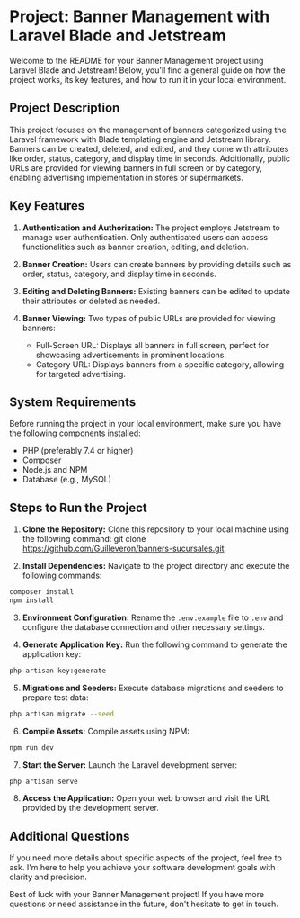 # Project: Banner Management with Laravel Blade and Jetstream

Welcome to the README for your Banner Management project using Laravel Blade and Jetstream! Below, you'll find a general guide on how the project works, its key features, and how to run it in your local environment.

## Project Description

This project focuses on the management of banners categorized using the Laravel framework with Blade templating engine and Jetstream library. Banners can be created, deleted, and edited, and they come with attributes like order, status, category, and display time in seconds. Additionally, public URLs are provided for viewing banners in full screen or by category, enabling advertising implementation in stores or supermarkets.

## Key Features

1. **Authentication and Authorization:** The project employs Jetstream to manage user authentication. Only authenticated users can access functionalities such as banner creation, editing, and deletion.

2. **Banner Creation:** Users can create banners by providing details such as order, status, category, and display time in seconds.

3. **Editing and Deleting Banners:** Existing banners can be edited to update their attributes or deleted as needed.

4. **Banner Viewing:** Two types of public URLs are provided for viewing banners:
   - Full-Screen URL: Displays all banners in full screen, perfect for showcasing advertisements in prominent locations.
   - Category URL: Displays banners from a specific category, allowing for targeted advertising.

## System Requirements

Before running the project in your local environment, make sure you have the following components installed:

- PHP (preferably 7.4 or higher)
- Composer
- Node.js and NPM
- Database (e.g., MySQL)

## Steps to Run the Project

1. **Clone the Repository:** Clone this repository to your local machine using the following command: git clone https://github.com/Guilleveron/banners-sucursales.git

2. **Install Dependencies:** Navigate to the project directory and execute the following commands:

```sh
composer install
npm install
```

3. **Environment Configuration:** Rename the `.env.example` file to `.env` and configure the database connection and other necessary settings.

4. **Generate Application Key:** Run the following command to generate the application key:

```sh
php artisan key:generate
```

5. **Migrations and Seeders:** Execute database migrations and seeders to prepare test data:

```sh
php artisan migrate --seed
```

6. **Compile Assets:** Compile assets using NPM:

```sh
npm run dev
```

7. **Start the Server:** Launch the Laravel development server:

```sh
php artisan serve
```

8. **Access the Application:** Open your web browser and visit the URL provided by the development server.

## Additional Questions

If you need more details about specific aspects of the project, feel free to ask. I'm here to help you achieve your software development goals with clarity and precision.

Best of luck with your Banner Management project! If you have more questions or need assistance in the future, don't hesitate to get in touch.
